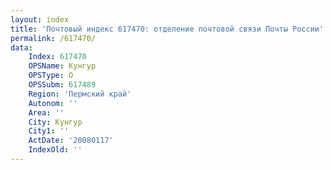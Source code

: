 ```yaml
---
layout: index
title: 'Почтовый индекс 617470: отделение почтовой связи Почты России'
permalink: /617470/
data:
    Index: 617470
    OPSName: Кунгур
    OPSType: О
    OPSSubm: 617489
    Region: 'Пермский край'
    Autonom: ''
    Area: ''
    City: Кунгур
    City1: ''
    ActDate: '20080117'
    IndexOld: ''
---
```

